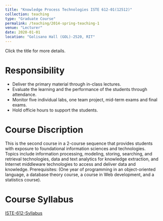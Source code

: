 ```yaml
---
title: "Knowledge Process Technologies ISTE 612-01(12512)"
collection: teaching
type: "Graduate Course"
permalink: /teaching/2014-spring-teaching-1
venue: "Lecturer"
date: 2020-01-01
location: "Golisano Hall (GOL)-2520, RIT"
---
```


Click the title for more details.

Responsibility
======
* Deliver the primary material through in-class lectures.
* Evaluate the learning and the performance of the students through attendance.
* Monitor five individual labs, one team project, mid-term exams and final exams. 
* Hold officie hours to support the students.

Course Discription
======
This is the second course in a 2-course sequence that provides students with exposure to
foundational information sciences and technologies. Topics include information processing,
modeling, storing, searching, and retrieval technologies, data and text analytics for knowledge
extraction, and Internet middleware technologies to access and deliver data and
knowledge. Prerequisites: (One year of programming in an object-oriented language, a
database theory course, a course in Web development, and a statistics course). 
 
Course Syllabus
======
[ISTE-612-Syllabus](/files/612.pdf)
